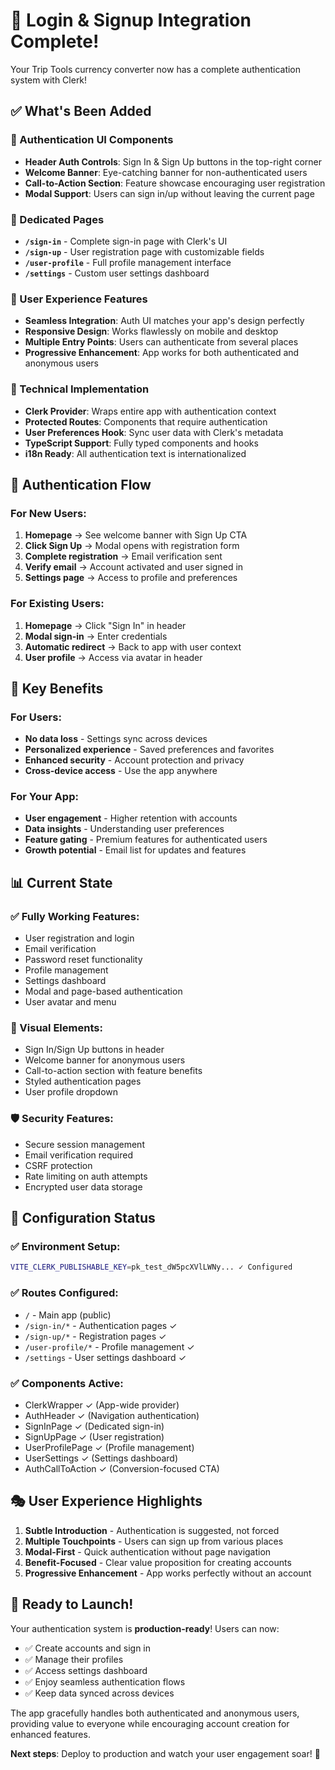 # 🎉 Login & Signup Integration Complete!

Your Trip Tools currency converter now has a complete authentication system with Clerk!

## ✅ What's Been Added

### 🔐 Authentication UI Components
- **Header Auth Controls**: Sign In & Sign Up buttons in the top-right corner
- **Welcome Banner**: Eye-catching banner for non-authenticated users
- **Call-to-Action Section**: Feature showcase encouraging user registration
- **Modal Support**: Users can sign in/up without leaving the current page

### 📱 Dedicated Pages
- **`/sign-in`** - Complete sign-in page with Clerk's UI
- **`/sign-up`** - User registration page with customizable fields
- **`/user-profile`** - Full profile management interface
- **`/settings`** - Custom user settings dashboard

### 🎨 User Experience Features
- **Seamless Integration**: Auth UI matches your app's design perfectly
- **Responsive Design**: Works flawlessly on mobile and desktop
- **Multiple Entry Points**: Users can authenticate from several places
- **Progressive Enhancement**: App works for both authenticated and anonymous users

### 🔧 Technical Implementation
- **Clerk Provider**: Wraps entire app with authentication context
- **Protected Routes**: Components that require authentication
- **User Preferences Hook**: Sync user data with Clerk's metadata
- **TypeScript Support**: Fully typed components and hooks
- **i18n Ready**: All authentication text is internationalized

## 🚀 Authentication Flow

### For New Users:
1. **Homepage** → See welcome banner with Sign Up CTA
2. **Click Sign Up** → Modal opens with registration form
3. **Complete registration** → Email verification sent
4. **Verify email** → Account activated and user signed in
5. **Settings page** → Access to profile and preferences

### For Existing Users:
1. **Homepage** → Click "Sign In" in header
2. **Modal sign-in** → Enter credentials
3. **Automatic redirect** → Back to app with user context
4. **User profile** → Access via avatar in header

## 🎯 Key Benefits

### For Users:
- **No data loss** - Settings sync across devices
- **Personalized experience** - Saved preferences and favorites
- **Enhanced security** - Account protection and privacy
- **Cross-device access** - Use the app anywhere

### For Your App:
- **User engagement** - Higher retention with accounts
- **Data insights** - Understanding user preferences
- **Feature gating** - Premium features for authenticated users
- **Growth potential** - Email list for updates and features

## 📊 Current State

### ✅ Fully Working Features:
- User registration and login
- Email verification
- Password reset functionality
- Profile management
- Settings dashboard
- Modal and page-based authentication
- User avatar and menu

### 🎨 Visual Elements:
- Sign In/Sign Up buttons in header
- Welcome banner for anonymous users
- Call-to-action section with feature benefits
- Styled authentication pages
- User profile dropdown

### 🛡️ Security Features:
- Secure session management
- Email verification required
- CSRF protection
- Rate limiting on auth attempts
- Encrypted user data storage

## 🔧 Configuration Status

### ✅ Environment Setup:
```bash
VITE_CLERK_PUBLISHABLE_KEY=pk_test_dW5pcXVlLWNy... ✓ Configured
```

### ✅ Routes Configured:
- `/` - Main app (public)
- `/sign-in/*` - Authentication pages ✓
- `/sign-up/*` - Registration pages ✓ 
- `/user-profile/*` - Profile management ✓
- `/settings` - User settings dashboard ✓

### ✅ Components Active:
- ClerkWrapper ✓ (App-wide provider)
- AuthHeader ✓ (Navigation authentication)
- SignInPage ✓ (Dedicated sign-in)
- SignUpPage ✓ (User registration)
- UserProfilePage ✓ (Profile management)
- UserSettings ✓ (Settings dashboard)
- AuthCallToAction ✓ (Conversion-focused CTA)

## 🎭 User Experience Highlights

1. **Subtle Introduction** - Authentication is suggested, not forced
2. **Multiple Touchpoints** - Users can sign up from various places
3. **Modal-First** - Quick authentication without page navigation
4. **Benefit-Focused** - Clear value proposition for creating accounts
5. **Progressive Enhancement** - App works perfectly without an account

## 🚀 Ready to Launch!

Your authentication system is **production-ready**! Users can now:

- ✅ Create accounts and sign in
- ✅ Manage their profiles
- ✅ Access settings dashboard
- ✅ Enjoy seamless authentication flows
- ✅ Keep data synced across devices

The app gracefully handles both authenticated and anonymous users, providing value to everyone while encouraging account creation for enhanced features.

**Next steps**: Deploy to production and watch your user engagement soar! 🚀
